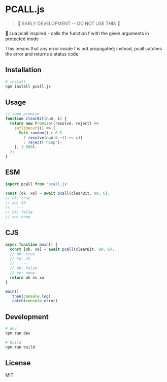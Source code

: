 PCALL.js
========

> 🚧 EARLY DEVELOPMENT -- DO NOT USE THIS 🚧


🚧 Lua pcall inspired - calls the function f with the given arguments in protected mode

This means that any error inside f is not propagated; instead, pcall catches the error and returns a status code.

<!-- Its first result is the status code (a boolean), -->
<!-- which is true if the call succeeds without errors. -->
<!-- In such case, pcall also returns all results from the call, after this first result. -->
<!-- In case of any error, pcall returns false plus the error object. -->
<!-- Note that errors caught by pcall do not call a message handler. -->

Installation
------------

```bash
# install
npm install pcall.js
```

Usage
-----

```javascript
// some promise
function clearBit(num, i) {
  return new Promise((resolve, reject) =>
    setTimeout(() => {
      Math.random() > 0.5
        ? resolve(num & ~(1 << i))
        : reject('noop');
    }, 3_000),
  );
}
```

ESM
---
```javascript
import pcall from 'pcall.js'

const [ok, xo] = await pcall(clearBit, 99, 6);
// ok: true
// xo: 35
//   ---
// ok: false
// xo: noop
```

CJS
---
```javascript
async function main() {
  const [ok, xo] = await pcall(clearBit, 99, 6);
  // ok: true
  // xo: 35
  //   ---
  // ok: false
  // xo: noop
  return ok && xo
}

main()
  .then(console.log)
  .catch(console.error)
```

Development
-----------

```bash
# dev
npm run dev

# build
npm run build
```

License
-------

MIT

